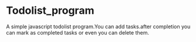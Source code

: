# Todolist_program
A simple javascript todolist program.You can add tasks.after completion you can mark as completed tasks or even you can delete them.
